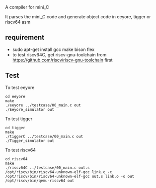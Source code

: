 A compiler for mini_C

It parses the mini_C code and generate object code in eeyore, tigger or riscv64 asm

## requirement

- sudo apt-get install gcc make  bison flex  
- to test riscv64C, get riscv-gnu-toolchain from https://github.com/riscv/riscv-gnu-toolchain first 

## Test

To test eeyore  

```
cd eeyore
make
./eeyore ../testcase/00_main.c out
./Eeyore_simulator out
```

To test tigger

```
cd tigger
make
./tiggerC ../testcase/00_main.c out
./Tigger_simulator out
```

To test riscv64

```
cd riscv64
make
./riscv64C ../testcase/00_main.c out.s
/opt/riscv/bin/riscv64-unknown-elf-gcc link.c -c
/opt/riscv/bin/riscv64-unknown-elf-gcc out.s link.o -o out
/opt/riscv/bin/qemu-riscv64 out
```

